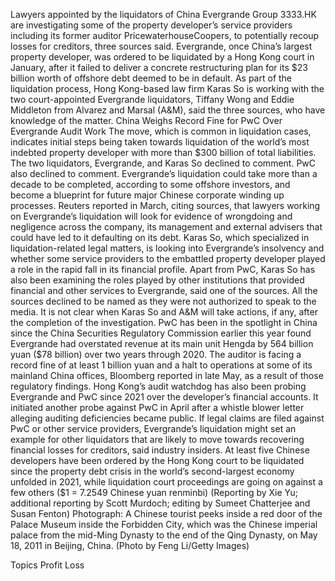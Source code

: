Lawyers appointed by the liquidators of China Evergrande Group 3333.HK are investigating some of the property developer’s service providers including its former auditor PricewaterhouseCoopers, to potentially recoup losses for creditors, three sources said.
Evergrande, once China’s largest property developer, was ordered to be liquidated by a Hong Kong court in January, after it failed to deliver a concrete restructuring plan for its $23 billion worth of offshore debt deemed to be in default.
As part of the liquidation process, Hong Kong-based law firm Karas So is working with the two court-appointed Evergrande liquidators, Tiffany Wong and Eddie Middleton from Alvarez and Marsal (A&M), said the three sources, who have knowledge of the matter.
China Weighs Record Fine for PwC Over Evergrande Audit Work
The move, which is common in liquidation cases, indicates initial steps being taken towards liquidation of the world’s most indebted property developer with more than $300 billion of total liabilities.
The two liquidators, Evergrande, and Karas So declined to comment. PwC also declined to comment.
Evergrande’s liquidation could take more than a decade to be completed, according to some offshore investors, and become a blueprint for future major Chinese corporate winding up processes.
Reuters reported in March, citing sources, that lawyers working on Evergrande’s liquidation will look for evidence of wrongdoing and negligence across the company, its management and external advisers that could have led to it defaulting on its debt.
Karas So, which specialized in liquidation-related legal matters, is looking into Evergrande’s insolvency and whether some service providers to the embattled property developer played a role in the rapid fall in its financial profile.
Apart from PwC, Karas So has also been examining the roles played by other institutions that provided financial and other services to Evergrande, said one of the sources.
All the sources declined to be named as they were not authorized to speak to the media.
It is not clear when Karas So and A&M will take actions, if any, after the completion of the investigation.
PwC has been in the spotlight in China since the China Securities Regulatory Commission earlier this year found Evergrande had overstated revenue at its main unit Hengda by 564 billion yuan ($78 billion) over two years through 2020.
The auditor is facing a record fine of at least 1 billion yuan and a halt to operations at some of its mainland China offices, Bloomberg reported in late May, as a result of those regulatory findings.
Hong Kong’s audit watchdog has also been probing Evergrande and PwC since 2021 over the developer’s financial accounts. It initiated another probe against PwC in April after a whistle blower letter alleging auditing deficiencies became public.
If legal claims are filed against PwC or other service providers, Evergrande’s liquidation might set an example for other liquidators that are likely to move towards recovering financial losses for creditors, said industry insiders.
At least five Chinese developers have been ordered by the Hong Kong court to be liquidated since the property debt crisis in the world’s second-largest economy unfolded in 2021, while liquidation court proceedings are going on against a few others
($1 = 7.2549 Chinese yuan renminbi)
(Reporting by Xie Yu; additional reporting by Scott Murdoch; editing by Sumeet Chatterjee and Susan Fenton)
Photograph: A Chinese tourist peeks inside a red door of the Palace Museum inside the Forbidden City, which was the Chinese imperial palace from the mid-Ming Dynasty to the end of the Qing Dynasty, on May 18, 2011 in Beijing, China. (Photo by Feng Li/Getty Images)

Topics
Profit Loss

